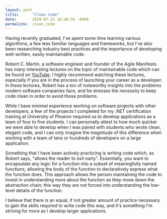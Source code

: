 ```yaml
---
layout: post
title:      "Clean Code"
date:       2020-07-23 18:48:56 -0400
permalink:  clean_code
---
```



Having recently graduated, I've spent some time learning various algorithms, a few less familiar languages and frameworks, but I've also been researching industry best practices and the importance of developing well-written, easily maintainable code.

Robert C. Martin, a software engineer and founder of the Agile Manifesto has many interesting lectures on the topic of maintainable code which can be found on [YouTube](https://www.youtube.com/c/UnityCoin). I highly recommend watching these lectures, especially if you are in the process of launching your career as a developer. In these lectures, Robert has a ton of noteworthy insights into the problems modern software companies face, and he stresses the necessity to keep code clean in order to avoid those problems.

While I have minimal experience working on software projects with other developers, a few of the projects I completed for my .NET certification training at University of Phoenix required us to develop applications as a team of four to five students. I can personally attest to how much quicker we were able to develop when I was paired with students who wrote clean, elegant code, and I can only imagine the magnitude of this difference when working with a team of tens or hundreds of developers on a large application.

Something that I have been actively practicing is writing code which, as Robert says, "allows the reader to exit early". Essentially, you want to encapsulate any logic for a function into a subset of meaningfully named functions, allowing the body of the function to declaratively express what the function does. This approach allows the person maintaining the code to invest in understanding more about the function as they move down the abstraction chain; this way they are not forced into understanding the low-level details of the function.

I believe that there is an equal, if not greater amount of practice necessary to gain the skills required to write code this way, and it's something I'm striving for more as I develop larger applications.
